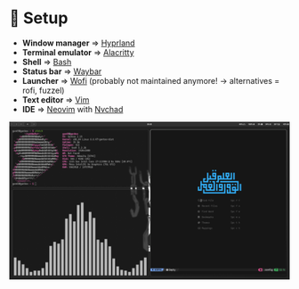 # 🍚 Setup

- **Window manager** =>  [Hyprland](https://hyprland.org/)
- **Terminal emulator** => [Alacritty](https://github.com/alacritty/alacritty)
- **Shell** => [Bash](https://en.wikipedia.org/wiki/Bash_(Unix_shell))  
- **Status bar** => [Waybar](https://github.com/Alexays/Waybar)
- **Launcher** => [Wofi](https://sr.ht/~scoopta/wofi/) (probably not maintained anymore! -> alternatives = rofi, fuzzel)
- **Text editor** => [Vim](https://github.com/vim/vim)
- **IDE** => [Neovim](https://neovim.io/) with [Nvchad](https://nvchad.com/)  

![My Image](.config/screenshots/rice.png)


